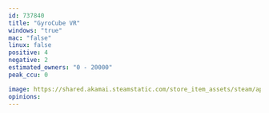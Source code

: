 ```yaml
---
id: 737840
title: "GyroCube VR"
windows: "true"
mac: "false"
linux: false
positive: 4
negative: 2
estimated_owners: "0 - 20000"
peak_ccu: 0

image: https://shared.akamai.steamstatic.com/store_item_assets/steam/apps/737840/header.jpg?t=1537378789
opinions:
---
```

